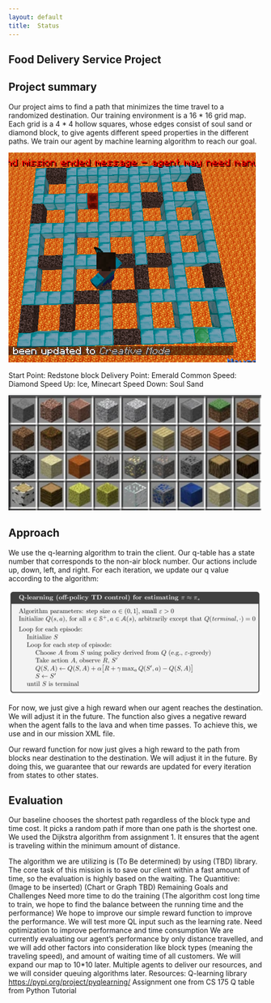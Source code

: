 ```yaml
---
layout: default
title:  Status
---
```


## Food Delivery Service Project

## Project summary
Our project aims to find a path that minimizes the time travel to a randomized destination. Our training environment is a 16 * 16 grid map. Each grid is a 4 * 4 hollow squares, whose edges consist of soul sand or diamond block, to give agents different speed properties in the different paths. We train our agent by machine learning algorithm to reach our goal.

<img src="image/baseline1.png">

Start Point: Redstone block
Delivery Point: Emerald
Common Speed: Diamond
Speed Up: Ice, Minecart
Speed Down: Soul Sand

<img src="image/blocks_type.png" width="500" >


## Approach
We use the q-learning algorithm to train the client.  Our q-table has a state number that corresponds to the non-air block number. Our actions include up, down, left, and right. 
For each iteration, we update our q value according to the algorithm:

<img src="image/q-learning.png" width="500" >

For now, we just give a high reward when our agent reaches the destination. We will adjust it in the future. The function also gives a negative reward when the agent falls to the lava and when time passes. To achieve this, we use <RewardForTouchingBlockType> and <RewardForTimeTaken> in our mission XML file.
  
Our reward function for now just gives a high reward to the path from blocks near destination to the destination. We will adjust it in the future. By doing this, we guarantee that our rewards are updated for every iteration from states to other states. 


## Evaluation
Our baseline chooses the shortest path regardless of the block type and time cost. It picks a random path if more than one path is the shortest one. We used the Dijkstra algorithm from assignment 1. It ensures that the agent is traveling within the minimum amount of distance. 

The algorithm we are utilizing is (To Be determined) by using (TBD) library. 
The core task of this mission is to save our client within a fast amount of time, so the evaluation is highly based on the waiting. The 
Quantitive:
(Image to be inserted)
(Chart or Graph TBD)
Remaining Goals and Challenges
Need more time to do the training (The algorithm cost long time to train, we hope to find the balance between the running time and the performance)
We hope to improve our simple reward function to improve the performance.
We will test more QL input such as the learning rate.
Need optimization to improve performance and time consumption
We are currently evaluating our agent’s performance by only distance travelled, and we will add other factors into consideration like block types (meaning the traveling speed), and amount of waiting time of all customers. 
We will expand our map to 10*10 later. 
Multiple agents to deliver our resources, and we will consider queuing algorithms later. 
Resources:
Q-learning library  https://pypi.org/project/pyqlearning/
Assignment one from CS 175
Q table from Python Tutorial

